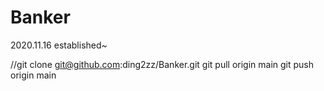 # Banker
2020.11.16 established~

//git clone git@github.com:ding2zz/Banker.git
git pull origin main
git push origin main


